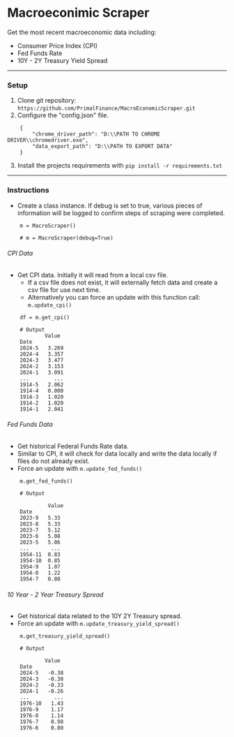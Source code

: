 # Macroeconimic Scraper

Get the most recent macroeconomic data including:

- Consumer Price Index (CPI)
- Fed Funds Rate
- 10Y - 2Y Treasury Yield Spread

---

### Setup

1. Clone git repository: `https://github.com/PrimalFinance/MacroEconomicScraper.git`
1. Configure the "config.json" file.

```
    {
        "chrome_driver_path": "D:\\PATH TO CHROME DRIVER\\chromedriver.exe",
        "data_export_path": "D:\\PATH TO EXPORT DATA"
    }

```

3. Install the projects requirements with `pip install -r requirements.txt`

---

### Instructions

- Create a class instance. If debug is set to true, various pieces of information will be logged to confirm steps of scraping were completed.

```
    m = MacroScraper()

    # m = MacroScraper(debug=True)
```

###### CPI Data

- Get CPI data. Initially it will read from a local csv file.
  - If a csv file does not exist, it will externally fetch data and create a csv file for use next time.
  - Alternatively you can force an update with this function call: `m.update_cpi()`

```
    df = m.get_cpi()

    # Output
            Value
    Date
    2024-5   3.269
    2024-4   3.357
    2024-3   3.477
    2024-2   3.153
    2024-1   3.091
    ...        ...
    1914-5   2.062
    1914-4   0.000
    1914-3   1.020
    1914-2   1.020
    1914-1   2.041
```

###### Fed Funds Data

- Get historical Federal Funds Rate data.
- Similar to CPI, it will check for data locally and write the data locally if files do not already exist.
- Force an update with `m.update_fed_funds()`

```
    m.get_fed_funds()

    # Output

             Value
    Date
    2023-9   5.33
    2023-8   5.33
    2023-7   5.12
    2023-6   5.08
    2023-5   5.06
    ...       ...
    1954-11  0.83
    1954-10  0.85
    1954-9   1.07
    1954-8   1.22
    1954-7   0.80
```

###### 10 Year - 2 Year Treasury Spread

- Get historical data related to the 10Y 2Y Treasury spread.
- Force an update with `m.update_treasury_yield_spread()`

```
    m.get_treasury_yield_spread()

    # Output

            Value
    Date
    2024-5   -0.38
    2024-3   -0.38
    2024-2   -0.33
    2024-1   -0.26
    ...        ...
    1976-10   1.43
    1976-9    1.17
    1976-8    1.14
    1976-7    0.98
    1976-6    0.80
```
